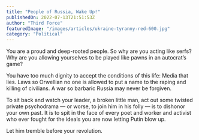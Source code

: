 ```yaml
---
title: "People of Russia, Wake Up!"
publishedOn: 2022-07-13T21:51:53Z
author: "Third Force"
featuredImage: "/images/articles/ukraine-tyranny-red-600.jpg"
category: "Political"
---
```


You are a proud and deep-rooted people. So why are you acting like serfs? Why are you allowing yourselves to be played like pawns in an autocrat’s game?

You have too much dignity to accept the conditions of this life: Media that lies. Laws so Orwellian no one is allowed to put a name to the raping and killing of civilians. A war so barbaric Russia may never be forgiven.

To sit back and watch your leader, a broken little man, act out some twisted private psychodrama — or worse, to join him in his folly — is to dishonor your own past. It is to spit in the face of every poet and worker and activist who ever fought for the ideals you are now letting Putin blow up.

Let him tremble before your revolution.
